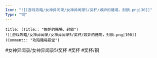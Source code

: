 ```yaml
---
Icon: "![[游戏攻略/女神异闻录/女神异闻录5/奖杯/嫉妒的賭場，封鎖.png|30]]"
Type: "铜"
---
```

```ad-common-bronze-trophy
title: (Title:: "嫉妒的賭場，封鎖")
![[游戏攻略/女神异闻录/女神异闻录5/奖杯/嫉妒的賭場，封鎖.png|100]]
(Comment:: "攻陷賭場殿堂")
```

#女神异闻录/女神异闻录5/奖杯 #奖杯 #奖杯/铜
